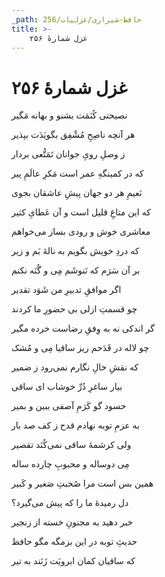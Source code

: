 ```yaml
---
_path: حافظ-شیرازی/غزلیات/256
title: >-
    غزل شمارهٔ ۲۵۶
---
```

# غزل شمارهٔ ۲۵۶

<div class="b" id="bn1"><div class="m1"><p>نصیحتی کُنَمَت بشنو و بهانه مَگیر</p></div>
<div class="m2"><p>هر آنچه ناصِحِ مُشْفِق بگویَدَت بپذیر</p></div></div>
<div class="b" id="bn2"><div class="m1"><p>ز وصلِ رویِ جوانان تَمَتُّعی بردار</p></div>
<div class="m2"><p>که در کمینگهِ عمر است مَکرِ عالَمِ پیر</p></div></div>
<div class="b" id="bn3"><div class="m1"><p>نَعیمِ هر دو جهان پیشِ عاشقان بجوی</p></div>
<div class="m2"><p>که این متاعِ قلیل است و آن عَطایِ کثیر</p></div></div>
<div class="b" id="bn4"><div class="m1"><p>معاشری خوش و رودی بساز می‌خواهم</p></div>
<div class="m2"><p>که دردِ خویش بگویم به نالهٔ بَم و زیر</p></div></div>
<div class="b" id="bn5"><div class="m1"><p>بر آن سَرَم که نَنوشَم مِی و گُنَه نکنم</p></div>
<div class="m2"><p>اگر موافقِ تدبیرِ من شَوَد تقدیر</p></div></div>
<div class="b" id="bn6"><div class="m1"><p>چو قسمتِ ازلی بی حضورِ ما کردند</p></div>
<div class="m2"><p>گر اندکی نه به وِفقِ رضاست خرده مگیر</p></div></div>
<div class="b" id="bn7"><div class="m1"><p>چو لاله در قَدَحم ریز ساقیا مِی و مُشک</p></div>
<div class="m2"><p>که نقشِ خالِ نگارم نمی‌رود ز ضمیر</p></div></div>
<div class="b" id="bn8"><div class="m1"><p>بیار ساغرِ دُرِّ خوشاب ای ساقی</p></div>
<div class="m2"><p>حسود گو کَرَمِ آصفی ببین و بمیر</p></div></div>
<div class="b" id="bn9"><div class="m1"><p>به عزمِ توبه نهادم قدح ز کف صد بار</p></div>
<div class="m2"><p>ولی کرشمهٔ ساقی نمی‌کُنَد تقصیر</p></div></div>
<div class="b" id="bn10"><div class="m1"><p>مِی دوساله و محبوبِ چارده ساله</p></div>
<div class="m2"><p>همین بس است مرا صُحبتِ صَغیر و کَبیر</p></div></div>
<div class="b" id="bn11"><div class="m1"><p>دل رمیدهٔ ما را که پیش می‌گیرد؟</p></div>
<div class="m2"><p>خبر دهید به مجنونِ خسته از زنجیر</p></div></div>
<div class="b" id="bn12"><div class="m1"><p>حدیثِ توبه در این بزمگه مگو حافظ</p></div>
<div class="m2"><p>که ساقیان کمان ابرویَت زَنَند به تیر</p></div></div>
